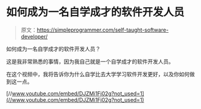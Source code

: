 # 如何成为一名自学成才的软件开发人员

> 原文：<https://simpleprogrammer.com/self-taught-software-developer/>

如何成为一名自学成才的软件开发人员？

这是我非常熟悉的事情，因为我自己就是一个自学成才的软件开发人员。

在这个视频中，我将告诉你为什么自学比去大学学习软件开发更好，以及你如何做到这一点。

[//www.youtube.com/embed/DJZMi1Fj02g?not_used=1](//www.youtube.com/embed/DJZMi1Fj02g?not_used=1)